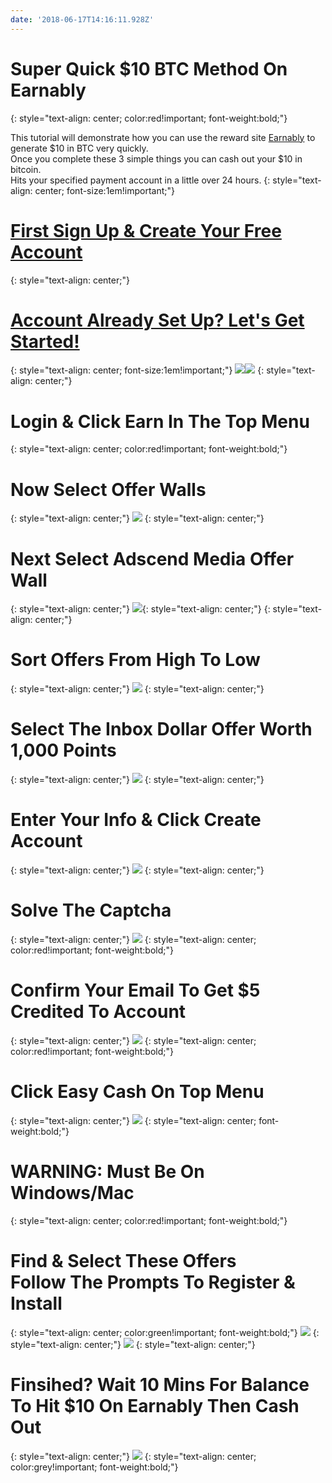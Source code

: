 ```yaml
---
date: '2018-06-17T14:16:11.928Z'
---
```

# <a id="_wcbyik9p97p8"></a>Super Quick $10 BTC Method On Earnably
{: style="text-align: center; color:red!important; font-weight:bold;"}

<a id="_4paibjdc3o0d"></a> This tutorial will demonstrate how you can use the reward site [Earnably](https://earnably.com/i/LucyGotLocks) to generate $10 in BTC very quickly.<br> Once you complete these 3 simple things you can cash out your $10 in bitcoin.<br> Hits your specified payment account in a little over 24 hours.
{: style="text-align: center; font-size:1em!important;"}
# <a id="_snfu3g7bac29"></a>[First Sign Up & Create Your Free Account](https://earnably.com/i/LucyGotLocks)
{: style="text-align: center;"}
# <a id="_snfz3g7bac29"></a>[Account Already Set Up? Let's Get Started!](https://earnably.github.io#start)
{: style="text-align: center; font-size:1em!important;"}
[**![](../../../../images/img-e2bafa2c-15bc-420d-87f2-292b260eefe7.jpg)**](https://earnably.com/i/LucyGotLocks)[**![](../../../../images/img-741866b8-7dfc-43e4-9797-f299c9318e59.png)**](https://earnably.com/i/LucyGotLocks)
{: style="text-align: center;"}
# <a id="start"></a>Login & Click Earn In The Top Menu
{: style="text-align: center; color:red!important; font-weight:bold;"}
# <a id="_wcbyik9p97p8"></a>Now Select Offer Walls
{: style="text-align: center;"}
![](../../../../images/img-1fab51d3-bd93-4ffe-afbf-27e95043490a.png)
{: style="text-align: center;"}
# <a id="_wcbyik9p97p8"></a>Next Select Adscend Media Offer Wall
{: style="text-align: center;"}
![](../../../../images/img-e516cb23-758b-452b-ad69-691cad9717df.png){: style="text-align: center;"}
{: style="text-align: center;"}
# <a id="_wcbyik9p97p8"></a>Sort Offers From High To Low
{: style="text-align: center;"}
![](../../../../images/img-5d9dbf24-0dbc-49a3-9615-84dd03a7bf2a.png)
{: style="text-align: center;"}
# <a id="_wcbyik9p97p8"></a>Select The Inbox Dollar Offer Worth 1,000 Points
{: style="text-align: center;"}
![](../../../../images/img-ce33121d-9bdd-40fd-a325-f38602c2aee4.png)
{: style="text-align: center;"}
# <a id="_wcbyik9p97p8"></a>Enter Your Info & Click Create Account
{: style="text-align: center;"}
![](../../../../images/img-6133aada-429d-42dd-ab4b-101a7bbe6f97.png)
{: style="text-align: center;"}
# <a id="step1"></a>Solve The Captcha
{: style="text-align: center;"}
![](../../../../images/img-67a73feb-71c9-4b12-93fa-f4f7568f86a3.png)
{: style="text-align: center; color:red!important; font-weight:bold;"}
# <a id="step2"></a>Confirm Your Email To Get $5 Credited To Account
{: style="text-align: center;"}
![](../../../../images/img-c244bcbb-6257-4609-8f6d-837a9bd92dd1.png)
{: style="text-align: center; color:red!important; font-weight:bold;"}
# <a id="step3"></a>Click Easy Cash On Top Menu
{: style="text-align: center;"}
![](../../../../images/img-c09a5e83-87c3-46a8-8c2c-2ef6939891eb.png)
{: style="text-align: center; font-weight:bold;"}
# <a id="start"></a>WARNING: Must Be On Windows/Mac
{: style="text-align: center; color:red!important; font-weight:bold;"}
# <a id="step4"></a>Find & Select These Offers <br> Follow The Prompts To Register & Install
{: style="text-align: center; color:green!important; font-weight:bold;"}
![](../../../../images/img-d190f7a3-5f89-4662-b03b-13d822081ac9.png)
{: style="text-align: center;"}
![](../../../../images/img-904fcb31-b62e-403a-bdbc-d4928daa7ef8.png)
{: style="text-align: center;"}
# <a id="step6"></a>Finsihed? Wait 10 Mins For Balance To Hit $10 On Earnably Then Cash Out
{: style="text-align: center;"}
![](../../../../images/img-475feb32-de14-42e2-b5cb-1befbc8b9600.jpg)
{: style="text-align: center; color:grey!important; font-weight:bold;"}
